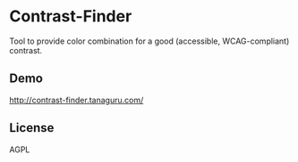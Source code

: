 # Contrast-Finder

Tool to provide color combination for a good (accessible, WCAG-compliant) contrast.

## Demo

http://contrast-finder.tanaguru.com/

## License

AGPL
